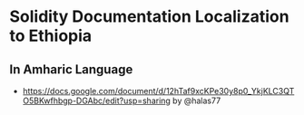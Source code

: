 # Solidity Documentation Localization to Ethiopia 
## In Amharic Language

- https://docs.google.com/document/d/12hTaf9xcKPe30y8p0_YkjKLC3QTO5BKwfhbgp-DGAbc/edit?usp=sharing by @halas77

